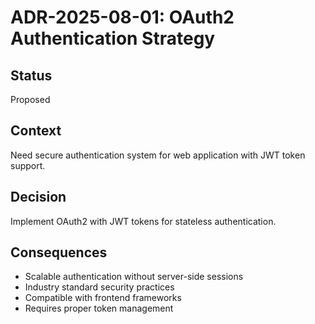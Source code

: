 # ADR-2025-08-01: OAuth2 Authentication Strategy

## Status
Proposed

## Context  
Need secure authentication system for web application with JWT token support.

## Decision
Implement OAuth2 with JWT tokens for stateless authentication.

## Consequences
- Scalable authentication without server-side sessions
- Industry standard security practices
- Compatible with frontend frameworks
- Requires proper token management
